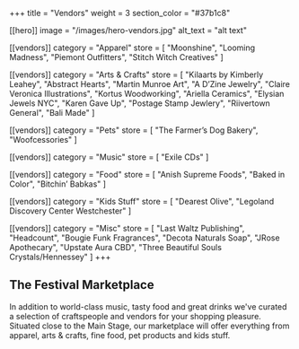 +++
title = "Vendors"
weight = 3
section_color = "#37b1c8"

[[hero]]
image = "/images/hero-vendors.jpg"
alt_text = "alt text"

[[vendors]]
category = "Apparel"
store = [
  "Moonshine",
  "Looming Madness",
  "Piemont Outfitters",
  "Stitch Witch Creatives"
]

[[vendors]]
category = "Arts & Crafts"
store = [
  "Kilaarts by Kimberly Leahey",
  "Abstract Hearts",
  "Martin Munroe Art",
  "A D’Zine Jewelry",
  "Claire Veronica Illustrations",
  "Kortus Woodworking",
  "Ariella Ceramics",
  "Elysian Jewels NYC",
  "Karen Gave Up",
  "Postage Stamp Jewlery",
  "Riivertown General",
  "Bali Made"
]

[[vendors]]
category = "Pets"
store = [ "The Farmer’s Dog Bakery", "Woofcessories" ]

[[vendors]]
category = "Music"
store = [ "Exile CDs" ]

[[vendors]]
category = "Food"
store = [ "Anish Supreme Foods", "Baked in Color", "Bitchin’ Babkas" ]

[[vendors]]
category = "Kids Stuff"
store = [ "Dearest Olive", "Legoland Discovery Center Westchester" ]

[[vendors]]
category = "Misc"
store = [
  "Last Waltz Publishing",
  "Headcount",
  "Bougie Funk Fragrances",
  "Decota Naturals Soap",
  "JRose Apothecary",
  "Upstate Aura CBD",
  "Three Beautiful Souls Crystals/Hennessey"
]
+++
## The Festival Marketplace

In addition to world-class music, tasty food and great drinks we've curated a selection of craftspeople and vendors for your shopping pleasure. Situated close to the Main Stage, our marketplace will offer everything from apparel, arts & crafts, fine food, pet products and kids stuff.

&nbsp;

&nbsp;